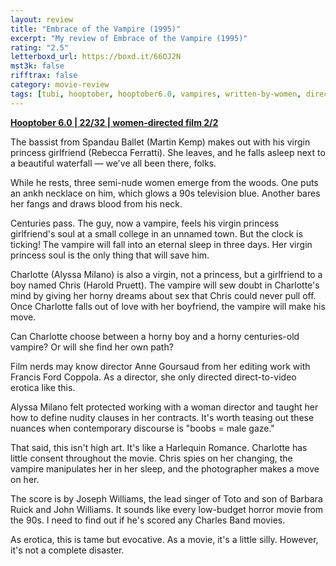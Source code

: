 ```yaml
---
layout: review
title: "Embrace of the Vampire (1995)"
excerpt: "My review of Embrace of the Vampire (1995)"
rating: "2.5"
letterboxd_url: https://boxd.it/66OJ2N
mst3k: false
rifftrax: false
category: movie-review
tags: [tubi, hooptober, hooptober6.0, vampires, written-by-women, directed-by-women, edited-by-women, queer]
---
```


<b><a href="https://boxd.it/pPVYg/detail" target="_blank" rel="noopener">Hooptober 6.0 | 22/32 | women-directed film 2/2</a></b>

The bassist from Spandau Ballet (Martin Kemp) makes out with his virgin princess girlfriend (Rebecca Ferratti). She leaves, and he falls asleep next to a beautiful waterfall — we've all been there, folks.

While he rests, three semi-nude women emerge from the woods. One puts an ankh necklace on him, which glows a 90s television blue. Another bares her fangs and draws blood from his neck.

Centuries pass. The guy, now a vampire, feels his virgin princess girlfriend's soul at a small college in an unnamed town. But the clock is ticking! The vampire will fall into an eternal sleep in three days. Her virgin princess soul is the only thing that will save him.

Charlotte (Alyssa Milano) is also a virgin, not a princess, but a girlfriend to a boy named Chris (Harold Pruett). The vampire will sew doubt in Charlotte's mind by giving her horny dreams about sex that Chris could never pull off. Once Charlotte falls out of love with her boyfriend, the vampire will make his move.

Can Charlotte choose between a horny boy and a horny centuries-old vampire? Or will she find her own path?

Film nerds may know director Anne Goursaud from her editing work with Francis Ford Coppola. As a director, she only directed direct-to-video erotica like this.

Alyssa Milano felt protected working with a woman director and taught her how to define nudity clauses in her contracts. It's worth teasing out these nuances when contemporary discourse is "boobs = male gaze."

That said, this isn't high art. It's like a Harlequin Romance. Charlotte has little consent throughout the movie. Chris spies on her changing, the vampire manipulates her in her sleep, and the photographer makes a move on her.

The score is by Joseph Williams, the lead singer of Toto and son of Barbara Ruick and John Williams. It sounds like every low-budget horror movie from the 90s. I need to find out if he's scored any Charles Band movies.

As erotica, this is tame but evocative. As a movie, it's a little silly. However, it's not a complete disaster.
